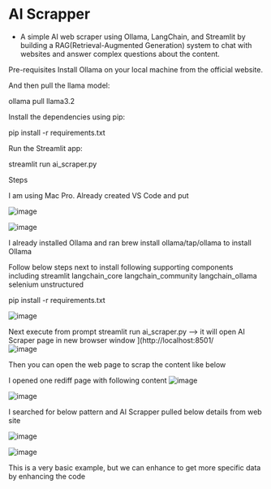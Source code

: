 # AI Scrapper
- A simple AI web scraper using Ollama, LangChain, and Streamlit by building a RAG(Retrieval-Augmented Generation) system to chat with websites and answer complex questions about the content.


Pre-requisites
Install Ollama on your local machine from the official website. 

And then pull the llama model:

ollama pull llama3.2

Install the dependencies using pip:

pip install -r requirements.txt


Run the Streamlit app:

streamlit run ai_scraper.py



Steps

I am using Mac Pro. Already created VS Code and put 

![image](https://github.com/user-attachments/assets/a1bdfbdb-5b50-4ce0-b720-a92c375aa897)

![image](https://github.com/user-attachments/assets/23f49fac-9de9-4e29-add0-492e8942333a)

I already installed Ollama and ran brew install ollama/tap/ollama  to install Ollama

Follow below steps next to install following supporting components including
streamlit
langchain_core
langchain_community
langchain_ollama
selenium
unstructured


pip install -r requirements.txt

![image](https://github.com/user-attachments/assets/75693403-5eb9-4d14-8b19-243e6097de4e)


Next execute from prompt 
streamlit run ai_scraper.py   --> it will open AI Scraper page in new browser window
](http://localhost:8501/  
![image](https://github.com/user-attachments/assets/16072fa6-0326-4f52-8818-2c2909fdd484)


Then you can open the web page to scrap the content like below

I opened one rediff page with following content
![image](https://github.com/user-attachments/assets/ccaad5ea-082f-40bb-88f3-81526280137a)


![image](https://github.com/user-attachments/assets/a4e80ca8-1a7c-4c55-ab7a-5882f8b1a024)


I searched for below pattern and AI Scrapper pulled below details from web site

![image](https://github.com/user-attachments/assets/184e7129-d93b-4103-a48f-f1755f964307)

![image](https://github.com/user-attachments/assets/ffb62e34-ca2f-4269-84ac-90f7aa6e2785)


This is a very basic example, but we can enhance to get more specific data by enhancing the code


